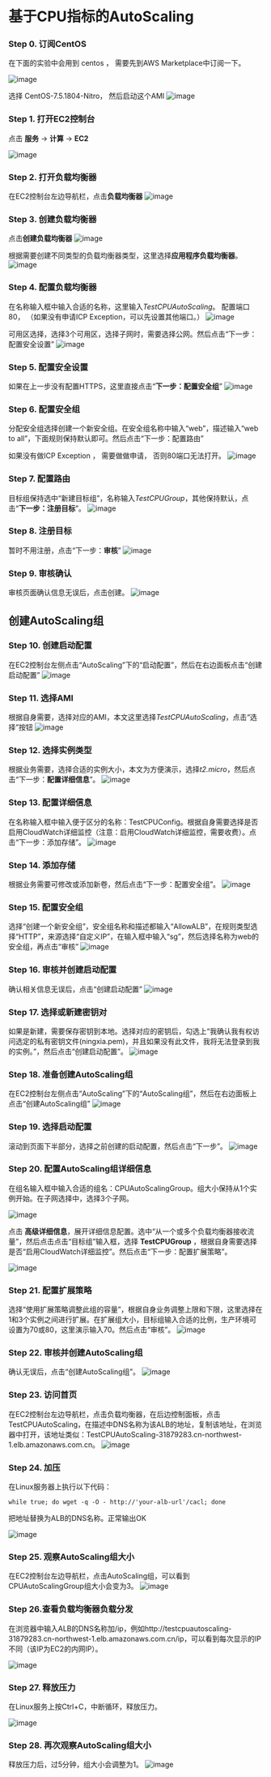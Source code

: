 # 基于CPU指标的AutoScaling 

### Step 0. 订阅CentOS

在下面的实验中会用到 centos ， 需要先到AWS Marketplace中订阅一下。 

![image](./image/00.png)

选择 CentOS-7.5.1804-Nitro， 然后启动这个AMI
![image](./image/00_1.png)


### Step 1. 打开EC2控制台

点击  **服务**  ->   **计算**  ->  **EC2** 

![image](./image/01.png)

### Step 2. 打开负载均衡器

在EC2控制台左边导航栏，点击**负载均衡器**
![image](./image/02.png)


### Step 3. 创建负载均衡器

点击**创建负载均衡器**
![image](./image/03_1.png)

根据需要创建不同类型的负载均衡器类型，这里选择**应用程序负载均衡器**。
![image](./image/03_2.png)


### Step 4. 配置负载均衡器

在名称输入框中输入合适的名称，这里输入*TestCPUAutoScaling*。
配置端口80， （如果没有申请ICP Exception，可以先设置其他端口。）
![image](./image/04_1.png)

可用区选择，选择3个可用区，选择子网时，需要选择公网。然后点击“下一步：配置安全设置”
![image](./image/04_2.png)



### Step 5. 配置安全设置

如果在上一步没有配置HTTPS，这里直接点击“**下一步：配置安全组**”
![image](./image/05.png)



### Step 6. 配置安全组

分配安全组选择创建一个新安全组。在安全组名称中输入“web”，描述输入“web to all”，下面规则保持默认即可。然后点击“下一步：配置路由”

如果没有做ICP  Exception ， 需要做做申请， 否则80端口无法打开。 
![image](./image/06.png)



### Step 7. 配置路由

目标组保持选中“新建目标组”，名称输入*TestCPUGroup*，其他保持默认，点击“**下一步：注册目标**”。
![image](./image/07.png)



### Step 8. 注册目标

暂时不用注册，点击“下一步：**审核**”
![image](./image/08.png)



### Step 9. 审核确认

审核页面确认信息无误后，点击创建。
![image](./image/09.png)


创建AutoScaling组
-------------------------------


### Step 10. 创建启动配置

在EC2控制台左侧点击“AutoScaling”下的“启动配置”，然后在右边面板点击“创建启动配置”
![image](./image/10.png)



### Step 11. 选择AMI

根据自身需要，选择对应的AMI，本文这里选择*TestCPUAutoScaling*，点击“选择”按钮
![image](./image/11.png)



### Step 12. 选择实例类型

根据业务需要，选择合适的实例大小，本文为方便演示，选择*t2.micro*，然后点击“下一步：**配置详细信息**”。
![image](./image/12.png)



### Step 13. 配置详细信息

在名称输入框中输入便于区分的名称：TestCPUConfig。根据自身需要选择是否启用CloudWatch详细监控（注意：启用CloudWatch详细监控，需要收费）。点击“下一步：添加存储”。
![image](./image/13.png)



### Step 14. 添加存储

根据业务需要可修改或添加新卷，然后点击“下一步：配置安全组”。
![image](./image/14.png)


### Step 15. 配置安全组

选择“创建一个新安全组”，安全组名称和描述都输入“AllowALB”，在规则类型选择“HTTP”，来源选择“自定义IP”，在输入框中输入“sg”，然后选择名称为web的安全组，再点击“审核”
![image](./image/15.png)


### Step 16. 审核并创建启动配置

确认相关信息无误后，点击“创建启动配置”
![image](./image/16.png)


### Step 17. 选择或新建密钥对

如果是新建，需要保存密钥到本地。选择对应的密钥后，勾选上“我确认我有权访问选定的私有密钥文件(ningxia.pem)，并且如果没有此文件，我将无法登录到我的实例。”，然后点击“创建启动配置”。
![image](./image/17.png)


### Step 18. 准备创建AutoScaling组

在EC2控制台左侧点击“AutoScaling”下的“AutoScaling组”，然后在右边面板上点击“创建AutoScaling组”
![image](./image/18.png)


### Step 19. 选择启动配置

滚动到页面下半部分，选择之前创建的启动配置，然后点击“下一步”。
![image](./image/19.png)


### Step 20. 配置AutoScaling组详细信息

在组名输入框中输入合适的组名：CPUAutoScalingGroup。组大小保持从1个实例开始。在子网选择中，选择3个子网。


![image](./image/20_1.png)

点击 **高级详细信息**，展开详细信息配置。选中“从一个或多个负载均衡器接收流量”，然后点击点击“目标组”输入框，选择 **TestCPUGroup** ，根据自身需要选择是否“启用CloudWatch详细监控”。然后点击“下一步：配置扩展策略”。

![image](./image/20_2.png)


### Step 21. 配置扩展策略

选择“使用扩展策略调整此组的容量”，根据自身业务调整上限和下限，这里选择在1和3个实例之间进行扩展。在扩展组大小，目标组输入合适的比例，生产环境可设置为70或80，这里演示输入70。然后点击“审核”。
![image](./image/21.png)


### Step 22. 审核并创建AutoScaling组

确认无误后，点击“创建AutoScaling组”。
![image](./image/22.png)



### Step 23. 访问首页

在EC2控制台左边导航栏，点击负载均衡器，在后边控制面板，点击TestCPUAutoScaling，在描述中DNS名称为该ALB的地址，复制该地址，在浏览器中打开，该地址类似：TestCPUAutoScaling-31879283.cn-northwest-1.elb.amazonaws.com.cn。
![image](./image/23.png)



### Step 24. 加压

在Linux服务器上执行以下代码：
```shell script
while true; do wget -q -O - http://'your-alb-url'/cacl; done
```

把地址替换为ALB的DNS名称。正常输出OK


![image](./image/24.png)


### Step 25. 观察AutoScaling组大小

在EC2控制台左边导航栏，点击AutoScaling组，可以看到CPUAutoScalingGroup组大小会变为3。
![image](./image/25.png)



### Step 26.查看负载均衡器负载分发

在浏览器中输入ALB的DNS名称加/ip，例如http://testcpuautoscaling-31879283.cn-northwest-1.elb.amazonaws.com.cn/ip，可以看到每次显示的IP不同（该IP为EC2的内网IP）。


![image](./image/26.png)



### Step 27. 释放压力

在Linux服务上按Ctrl+C，中断循环，释放压力。

![image](./image/27.png)



### Step 28. 再次观察AutoScaling组大小

释放压力后，过5分钟，组大小会调整为1。
![image](./image/28.png)

 











